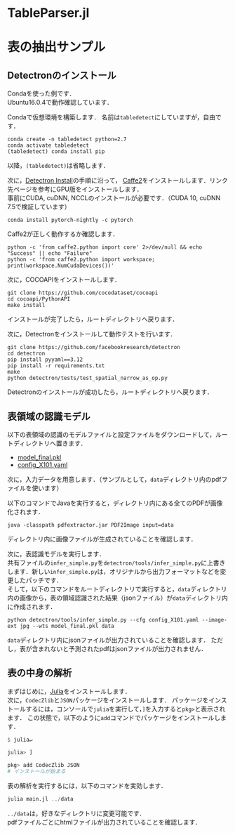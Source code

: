 # TableParser.jl
# 表の抽出サンプル

## Detectronのインストール
Condaを使った例です．  
Ubuntu16.0.4で動作確認しています．  

Condaで仮想環境を構築します．
名前は`tabledetect`にしていますが，自由です．

```
conda create -n tabledetect python=2.7
conda activate tabledetect
(tabledetect) conda install pip
```

以降，`(tabledetect)`は省略します．

次に，[Detectron Install](https://github.com/facebookresearch/Detectron/blob/master/INSTALL.md)の手順に沿って，
[Caffe2](https://caffe2.ai/docs/getting-started.html?platform=ubuntu&configuration=prebuilt)をインストールします．リンク先ページを参考にGPU版をインストールします．  
事前にCUDA, cuDNN, NCCLのインストールが必要です．（CUDA 10, cuDNN 7.5で検証しています）

```
conda install pytorch-nightly -c pytorch
```

Caffe2が正しく動作するか確認します．
```
python -c 'from caffe2.python import core' 2>/dev/null && echo "Success" || echo "Failure"
python -c 'from caffe2.python import workspace; print(workspace.NumCudaDevices())'
```

次に，COCOAPIをインストールします．
```
git clone https://github.com/cocodataset/cocoapi
cd cocoapi/PythonAPI
make install
```

インストールが完了したら，ルートディレクトリへ戻ります．

次に，Detectronをインストールして動作テストを行います．

```
git clone https://github.com/facebookresearch/detectron
cd detectron
pip install pyyaml==3.12
pip install -r requirements.txt
make
python detectron/tests/test_spatial_narrow_as_op.py
```

Detectronのインストールが成功したら，ルートディレクトリへ戻ります．


## 表領域の認識モデル

以下の表領域の認識のモデルファイルと設定ファイルをダウンロードして，ルートディレクトリへ置きます．
* [model_final.pkl](https://conversationhub.blob.core.windows.net/tablebank/model_zoo/Without_copyright/X101/model_final.pkl)
* [config_X101.yaml](https://conversationhub.blob.core.windows.net/tablebank/model_zoo/Without_copyright/X101/config_X101.yaml)

次に，入力データを用意します．（サンプルとして，`data`ディレクトリ内のpdfファイルを使います）  

以下のコマンドでJavaを実行すると，ディレクトリ内にある全てのPDFが画像化されます．
```
java -classpath pdfextractor.jar PDF2Image input=data
```

ディレクトリ内に画像ファイルが生成されていることを確認します．

次に，表認識モデルを実行します．  
共有ファイルの`infer_simple.py`を`detectron/tools/infer_simple.py`に上書きします．新しい`infer_simple.py`は，オリジナルから出力フォーマットなどを変更したパッチです．  
そして，以下のコマンドをルートディレクトリで実行すると，`data`ディレクトリ内の画像から，表の領域認識された結果（jsonファイル）が`data`ディレクトリ内に作成されます．
```
python detectron/tools/infer_simple.py --cfg config_X101.yaml --image-ext jpg --wts model_final.pkl data
```

`data`ディレクトリ内にjsonファイルが出力されていることを確認します．
ただし，表が含まれないと予測されたpdfはjsonファイルが出力されません．


## 表の中身の解析

まずはじめに，[Julia](https://julialang.org/downloads/)をインストールします．  
次に，`CodecZlib`と`JSON`パッケージをインストールします．
パッケージをインストールするには，コンソールで`julia`を実行して，`]`を入力すると`pkg>`と表示されます．
この状態で，以下のように`add`コマンドでパッケージをインストールします．

```julia
$ julia↵

julia> ]

pkg> add CodecZlib JSON
# インストールが始まる
```


表の解析を実行するには，以下のコマンドを実効します．

```julia
julia main.jl ../data
```

`../data`は，好きなディレクトリに変更可能です．  
pdfファイルごとにhtmlファイルが出力されていることを確認します．
